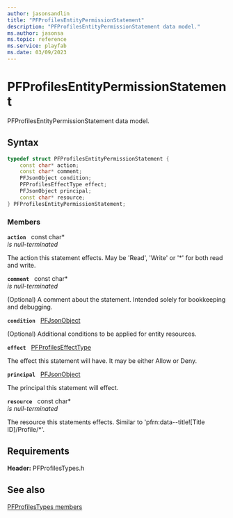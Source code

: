 ```yaml
---
author: jasonsandlin
title: "PFProfilesEntityPermissionStatement"
description: "PFProfilesEntityPermissionStatement data model."
ms.author: jasonsa
ms.topic: reference
ms.service: playfab
ms.date: 03/09/2023
---
```


# PFProfilesEntityPermissionStatement  

PFProfilesEntityPermissionStatement data model.  

## Syntax  
  
```cpp
typedef struct PFProfilesEntityPermissionStatement {  
    const char* action;  
    const char* comment;  
    PFJsonObject condition;  
    PFProfilesEffectType effect;  
    PFJsonObject principal;  
    const char* resource;  
} PFProfilesEntityPermissionStatement;  
```
  
### Members  
  
**`action`** &nbsp; const char*  
*is null-terminated*  
  
The action this statement effects. May be 'Read', 'Write' or '*' for both read and write.
  
**`comment`** &nbsp; const char*  
*is null-terminated*  
  
(Optional) A comment about the statement. Intended solely for bookkeeping and debugging.
  
**`condition`** &nbsp; [PFJsonObject](../../pftypes/structs/pfjsonobject.md)  
  
(Optional) Additional conditions to be applied for entity resources.
  
**`effect`** &nbsp; [PFProfilesEffectType](../enums/pfprofileseffecttype.md)  
  
The effect this statement will have. It may be either Allow or Deny.
  
**`principal`** &nbsp; [PFJsonObject](../../pftypes/structs/pfjsonobject.md)  
  
The principal this statement will effect.
  
**`resource`** &nbsp; const char*  
*is null-terminated*  
  
The resource this statements effects. Similar to 'pfrn:data--title![Title ID]/Profile/*'.
  
  
## Requirements  
  
**Header:** PFProfilesTypes.h
  
## See also  
[PFProfilesTypes members](../pfprofilestypes_members.md)  

  
  
